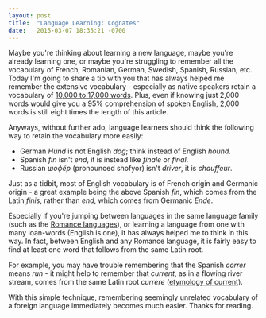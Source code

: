 ```yaml
---
layout: post
title:  "Language Learning: Cognates"
date:   2015-03-07 18:35:21 -0700
---
```

Maybe you're thinking about learning a new language, maybe you're already learning one, or maybe you're struggling to remember all the vocabulary of French, Romanian, German, Swedish, Spanish, Russian, etc. Today I'm going to share a tip with you that has always helped me remember the extensive vocabulary - especially as native speakers retain a vocabulary of [10,000 to 17,000 words](http://en.wikipedia.org/wiki/Vocabulary#Native-language_vocabulary_size). Plus, even if knowing just 2,000 words would give you a 95% comprehension of spoken English, 2,000 words is still eight times the length of this article.

Anyways, without further ado, language learners should think the following way to retain the vocabulary more easily:

* German *Hund* is not English *dog*; think instead of English *hound*.
* Spanish *fin* isn't *end*, it is instead like *finale* or *final*.
* Russian *шофёр* (pronounced shofyor) isn't *driver*, it is *chauffeur*.

Just as a tidbit, most of English vocabulary is of French origin and Germanic origin - a great example being the above Spanish *fin*, which comes from the Latin *finis*, rather than *end*, which comes from Germanic *Ende*.

Especially if you're jumping between languages in the same language family (such as the [Romance languages](https://en.wikipedia.org/wiki/Romance_languages)), or learning a language from one with many loan-words (English is one), it has always helped me to think in this way. In fact, between English and any Romance language, it is fairly easy to find at least one word that follows from the same Latin root.

For example, you may have trouble remembering that the Spanish *correr* means *run* - it might help to remember that *current*, as in a flowing river stream, comes from the same Latin root *currere* ([etymology of current](http://etymonline.com/index.php?term=current&allowed_in_frame=0)).

With this simple technique, remembering seemingly unrelated vocabulary of a foreign language immediately becomes much easier. Thanks for reading.

